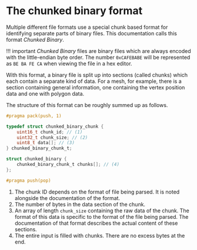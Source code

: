# The chunked binary format
Multiple different file formats use a special chunk based format for identifying separate parts of binary files.
This documentation calls this format *Chunked Binary*.

!!! important
    *Chunked Binary* files are binary files which are always encoded with the little-endian byte order. The number 
    `0xCAFEBABE` will be represented as `BE BA FE CA` when viewing the file in a hex editor.

With this format, a binary file is split up into sections (called chunks) which each contain a separate kind of data.
For a mesh, for example, there is a section containing general information, one containing the vertex position data and
one with polygon data.

The structure of this format can be roughly summed up as follows.

```c title="Chunked binary structure"
#pragma pack(push, 1)

typedef struct chunked_binary_chunk {
    uint16_t chunk_id; // (1)
    uint32_t chunk_size; // (2)
    uint8_t data[]; // (3)
} chunked_binary_chunk_t;

struct chunked_binary {
    chunked_binary_chunk_t chunks[]; // (4)
};

#pragma push(pop)
```

1. The chunk ID depends on the format of file being parsed. It is noted alongside the documentation of the format.
2. The number of bytes in the data section of the chunk.
3. An array of length `chunk_size` containing the raw data of the chunk. The format of this data is specific to the 
   format of the file being parsed. The documentation of that format describes the actual content of these sections.
4. The entire input is filled with chunks. There are no excess bytes at the end.
